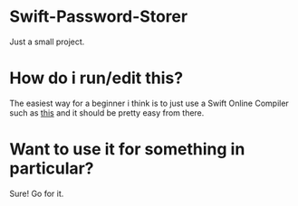 # Swift-Password-Storer
Just a small project.
# How do i run/edit this?
The easiest way for a beginner i think is to just use a Swift Online Compiler such as [this](https://www.programiz.com/swift/online-compiler/) and it should be pretty easy from there.
# Want to use it for something in particular?
Sure! Go for it.
